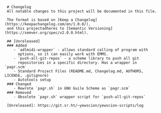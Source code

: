      # Changelog
     All notable changes to this project will be documented in this file.

     The format is based on [Keep a Changelog](https://keepachangelog.com/en/1.0.0/),
     and this projectadheres to [Semantic Versioning](https://semver.org/spec/v2.0.0.html).

     ## [Unreleased]
     ### Added
        - `adlmidi-wrapper` - allows standard calling of program with
          options, so it can easily work with EMMS.
        - `push-all-git-repos` - a scheme library to push all git
          repositories in a specific directory. Has a wrapper in `pagr.scm`
        - Standard Project Files (README.md, Changelog.md, AUTHORS, LICENSE, .gitignore)
        - Autotools setup
     ### Changed
        - Rewrote `pagr.sh` in GNU Guile Scheme as `pagr.scm`
     ### Removed
        - Obsolete `pagr.sh` wrapper script for `push-all-git-repos`

     [Unreleased]: https://git.sr.ht/~yewscion/yewscion-scripts/log
